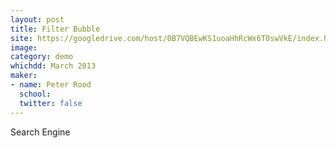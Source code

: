 ```yaml
---
layout: post
title: Filter Bubble
site: https://googledrive.com/host/0B7VQBEwKS1uoaHhRcWx6T0swVkE/index.html
image:
category: demo 
whichdd: March 2013
maker:
- name: Peter Rood
  school: 
  twitter: false
---
```

Search Engine
